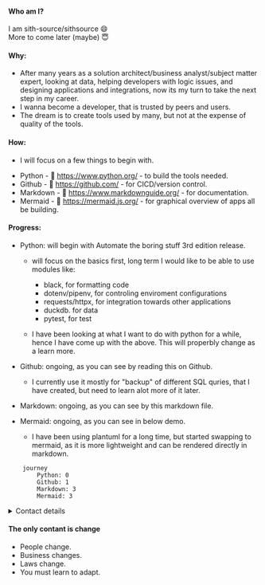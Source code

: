 #### Who am I?
I am sith-source/sithsource 😄  
More to come later (maybe) 😇

#### Why:
- After many years as a solution architect/business analyst/subject matter expert, looking at data, helping developers with logic issues, and designing applications and integrations, now its my turn to take the next step in my career.
- I wanna become a developer, that is trusted by peers and users.
- The dream is to create tools used by many, but not at the expense of quality of the tools.

#### How:
- I will focus on a few things to begin with.
* Python - 🔗 https://www.python.org/ - to build the tools needed.
* Github - 🔗 https://github.com/ - for CICD/version control.
* Markdown - 🔗 https://www.markdownguide.org/ - for documentation.
* Mermaid - 🔗 https://mermaid.js.org/ - for graphical overview of apps all be building.

#### Progress:
- Python: will begin with Automate the boring stuff 3rd edition release.
    - will focus on the basics first, long term I would like to be able to use modules like: 
        - black, for formatting code
        - dotenv/pipenv, for controling enviroment configurations
        - requests/httpx, for integration towards other applications
        - duckdb. for data 
        - pytest, for test 
        
    - I have been looking at what I want to do with python for a while, hence I have come up with the above. This will properbly change as a learn more.

- Github: ongoing, as you can see by reading this on Github.
    - I currently use it mostly for "backup" of different SQL quries, that I have created, but need to learn alot more of it later.
- Markdown: ongoing, as you can see by this markdown file.
- Mermaid: ongoing, as you can see in below demo.
    - I have been using plantuml for a long time, but started swapping to mermaid, as it is more lightweight and can be rendered directly in markdown.

```mermaid
    journey
        Python: 0
        Github: 1
        Markdown: 3
        Mermaid: 3
```  

<details>
  <summary>Contact details</summary>
  Might be added later.
</details>

#### The only contant is change
- People change.
- Business changes.
- Laws change.
- You must learn to adapt.
